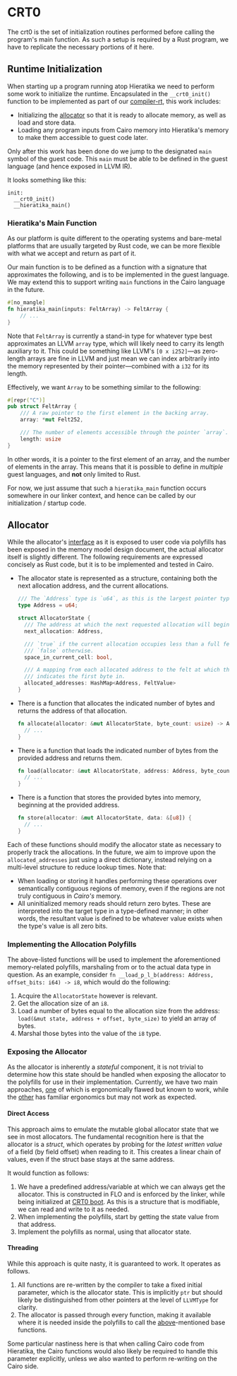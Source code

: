 # CRT0

The crt0 is the set of initialization routines performed before calling the program's main function.
As such a setup is required by a Rust program, we have to replicate the necessary portions of it
here.

## Runtime Initialization

When starting up a program running atop Hieratika we need to perform some work to initialize the
runtime. Encapsulated in the `__crt0_init()` function to be implemented as part of our
[compiler-rt](../compiler-rt), this work includes:

- Initializing the [allocator](#allocator) so that it is ready to allocate memory, as well as load
  and store data.
- Loading any program inputs from Cairo memory into Hieratika's memory to make them accessible to
  guest code later.

Only after this work has been done do we jump to the designated `main` symbol of the guest code.
This `main` must be able to be defined in the guest language (and hence exposed in LLVM IR).

It looks something like this:

```
init:
  __crt0_init()
  __hieratika_main()
```

### Hieratika's Main Function

As our platform is quite different to the operating systems and bare-metal platforms that are
usually targeted by Rust code, we can be more flexible with what we accept and return as part of it.

Our main function is to be defined as a function with a signature that approximates the following,
and is to be implemented in the guest language. We may extend this to support writing `main`
functions in the Cairo language in the future.

```rust
#[no_mangle]
fn hieratika_main(inputs: FeltArray) -> FeltArray {
    // ...
}
```

Note that `FeltArray` is currently a stand-in type for whatever type best approximates an LLVM
`array` type, which will likely need to carry its length auxiliary to it. This could be something
like LLVM's `[0 x i252]`—as zero-length arrays are fine in LLVM and just mean we can index
arbitrarily into the memory represented by their pointer—combined with a `i32` for its length.

Effectively, we want `Array` to be something similar to the following:

```rust
#[repr("C")]
pub struct FeltArray {
    /// A raw pointer to the first element in the backing array.
    array: *mut Felt252,

    /// The number of elements accessible through the pointer `array`.
    length: usize
}
```

In other words, it is a pointer to the first element of an array, and the number of elements in the
array. This means that it is possible to define in _multiple_ guest languages, and **not** only
limited to Rust.

For now, we just assume that such a `hieratika_main` function occurs somewhere in our linker
context, and hence can be called by our initialization / startup code.

## Allocator

While the allocator's [interface](./Memory%20Model.md#the-polyfills) as it is exposed to user code
via polyfills has been exposed in the memory model design document, the actual allocator itself is
slightly different. The following requirements are expressed concisely as Rust code, but it is to be
implemented and tested in Cairo.

- The allocator state is represented as a structure, containing both the next allocation address,
  and the current allocations.

  ```rust
  /// The `Address` type is `u64`, as this is the largest pointer type supported by Rust.
  type Address = u64;

  struct AllocatorState {
    /// The address at which the next requested allocation will begin.
    next_allocation: Address,

    /// `true` if the current allocation occupies less than a full felt, and
    /// `false` otherwise.
    space_in_current_cell: bool,

    /// A mapping from each allocated address to the felt at which the address
    /// indicates the first byte in.
    allocated_addresses: HashMap<Address, FeltValue>
  }
  ```

- There is a function that allocates the indicated number of bytes and returns the address of that
  allocation.

  ```rust
  fn allocate(allocator: &mut AllocatorState, byte_count: usize) -> Address {
    // ...
  }
  ```

- There is a function that loads the indicated number of bytes from the provided address and returns
  them.

  ```rust
  fn load(allocator: &mut AllocatorState, address: Address, byte_count: usize) -> [u8; byte_count] {
    // ...
  }
  ```

- There is a function that stores the provided bytes into memory, beginning at the provided address.

  ```rust
  fn store(allocator: &mut AllocatorState, data: &[u8]) {
    // ...
  }
  ```

Each of these functions should modify the allocator state as necessary to properly track the
allocations. In the future, we aim to improve upon the `allocated_addresses` just using a direct
dictionary, instead relying on a multi-level structure to reduce lookup times. Note that:

- When loading or storing it handles performing these operations over semantically contiguous
  regions of memory, even if the regions are not truly contiguous in _Cairo's_ memory.
- All uninitialized memory reads should return zero bytes. These are interpreted into the target
  type in a type-defined manner; in other words, the resultant value is defined to be whatever value
  exists when the type's value is all zero bits.

### Implementing the Allocation Polyfills

The above-listed functions will be used to implement the aforementioned memory-related polyfills,
marshaling from or to the actual data type in question. As an example, consider
`fn __load_p_l_b(address: Address, offset_bits: i64) -> i8`, which would do the following:

1. Acquire the `AllocatorState` however is relevant.
2. Get the allocation size of an `i8`.
3. Load a number of bytes equal to the allocation size from the address:
   `load(&mut state, address + offset, byte_size)` to yield an array of bytes.
4. Marshal those bytes into the value of the `i8` type.

### Exposing the Allocator

As the allocator is inherently a _stateful_ component, it is not trivial to determine how this state
should be handled when exposing the allocator to the polyfills for use in their implementation.
Currently, we have two main approaches, [one](#threading) of which is ergonomically flawed but known
to work, while the [other](#direct-access) has familiar ergonomics but may not work as expected.

#### Direct Access

This approach aims to emulate the mutable global allocator state that we see in most allocators. The
fundamental recognition here is that the allocator is a _struct_, which operates by probing for the
_latest written value_ of a field (by field offset) when reading to it. This creates a linear chain
of values, even if the struct base stays at the same address.

It would function as follows:

1. We have a predefined address/variable at which we can always get the allocator. This is
   constructed in FLO and is enforced by the linker, while being initialized at
   [CRT0 boot](#runtime-initialization). As this is a structure that is modifiable, we can read and
   write to it as needed.
2. When implementing the polyfills, start by getting the state value from that address.
3. Implement the polyfills as normal, using that allocator state.

#### Threading

While this approach is quite nasty, it is guaranteed to work. It operates as follows.

1. All functions are re-written by the compiler to take a fixed initial parameter, which is the
   allocator state. This is implicitly `ptr` but should likely be distinguished from other pointers
   at the level of `LLVMType` for clarity.
2. The allocator is passed through every function, making it available where it is needed inside the
   polyfills to call the [above](#allocator)-mentioned base functions.

Some particular nastiness here is that when calling Cairo code from Hieratika, the Cairo functions
would also likely be required to handle this parameter explicitly, unless we also wanted to perform
re-writing on the Cairo side.
